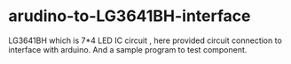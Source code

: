 # arudino-to-LG3641BH-interface
LG3641BH which is 7*4 LED IC circuit , here provided circuit connection to interface with  arduino. And a sample program to test component.

